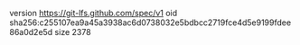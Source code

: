 version https://git-lfs.github.com/spec/v1
oid sha256:c255107ea9a45a3938ac6d0738032e5bdbcc2719fce4d5e9199fdee86a0d2e5d
size 2378
